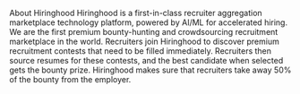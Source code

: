  About Hiringhood
Hiringhood is a first-in-class recruiter aggregation marketplace technology platform, powered by AI/ML for accelerated hiring. We are the first premium bounty-hunting and crowdsourcing recruitment marketplace in the world. 
Recruiters join Hiringhood to discover premium recruitment contests that need to be filled immediately. Recruiters then source resumes for these contests, and the best candidate when selected gets the bounty prize. Hiringhood makes sure that recruiters take away 50% of the bounty from the employer.
